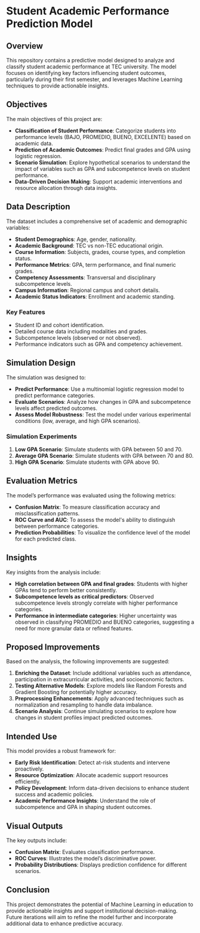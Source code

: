 # Student Academic Performance Prediction Model

## Overview

This repository contains a predictive model designed to analyze and classify student academic performance at TEC university. The model focuses on identifying key factors influencing student outcomes, particularly during their first semester, and leverages Machine Learning techniques to provide actionable insights.

## Objectives

The main objectives of this project are:
- **Classification of Student Performance**: Categorize students into performance levels (BAJO, PROMEDIO, BUENO, EXCELENTE) based on academic data.
- **Prediction of Academic Outcomes**: Predict final grades and GPA using logistic regression.
- **Scenario Simulation**: Explore hypothetical scenarios to understand the impact of variables such as GPA and subcompetence levels on student performance.
- **Data-Driven Decision Making**: Support academic interventions and resource allocation through data insights.

## Data Description

The dataset includes a comprehensive set of academic and demographic variables:
- **Student Demographics**: Age, gender, nationality.
- **Academic Background**: TEC vs non-TEC educational origin.
- **Course Information**: Subjects, grades, course types, and completion status.
- **Performance Metrics**: GPA, term performance, and final numeric grades.
- **Competency Assessments**: Transversal and disciplinary subcompetence levels.
- **Campus Information**: Regional campus and cohort details.
- **Academic Status Indicators**: Enrollment and academic standing.

### Key Features
- Student ID and cohort identification.
- Detailed course data including modalities and grades.
- Subcompetence levels (observed or not observed).
- Performance indicators such as GPA and competency achievement.

## Simulation Design

The simulation was designed to:
- **Predict Performance**: Use a multinomial logistic regression model to predict performance categories.
- **Evaluate Scenarios**: Analyze how changes in GPA and subcompetence levels affect predicted outcomes.
- **Assess Model Robustness**: Test the model under various experimental conditions (low, average, and high GPA scenarios).

### Simulation Experiments
1. **Low GPA Scenario**: Simulate students with GPA between 50 and 70.
2. **Average GPA Scenario**: Simulate students with GPA between 70 and 80.
3. **High GPA Scenario**: Simulate students with GPA above 90.

## Evaluation Metrics

The model’s performance was evaluated using the following metrics:
- **Confusion Matrix**: To measure classification accuracy and misclassification patterns.
- **ROC Curve and AUC**: To assess the model's ability to distinguish between performance categories.
- **Prediction Probabilities**: To visualize the confidence level of the model for each predicted class.

## Insights

Key insights from the analysis include:
- **High correlation between GPA and final grades**: Students with higher GPAs tend to perform better consistently.
- **Subcompetence levels as critical predictors**: Observed subcompetence levels strongly correlate with higher performance categories.
- **Performance in intermediate categories**: Higher uncertainty was observed in classifying PROMEDIO and BUENO categories, suggesting a need for more granular data or refined features.

## Proposed Improvements

Based on the analysis, the following improvements are suggested:
1. **Enriching the Dataset**: Include additional variables such as attendance, participation in extracurricular activities, and socioeconomic factors.
2. **Testing Alternative Models**: Explore models like Random Forests and Gradient Boosting for potentially higher accuracy.
3. **Preprocessing Enhancements**: Apply advanced techniques such as normalization and resampling to handle data imbalance.
4. **Scenario Analysis**: Continue simulating scenarios to explore how changes in student profiles impact predicted outcomes.

## Intended Use

This model provides a robust framework for:
- **Early Risk Identification**: Detect at-risk students and intervene proactively.
- **Resource Optimization**: Allocate academic support resources efficiently.
- **Policy Development**: Inform data-driven decisions to enhance student success and academic policies.
- **Academic Performance Insights**: Understand the role of subcompetence and GPA in shaping student outcomes.

## Visual Outputs

The key outputs include:
- **Confusion Matrix**: Evaluates classification performance.
- **ROC Curves**: Illustrates the model’s discriminative power.
- **Probability Distributions**: Displays prediction confidence for different scenarios.

## Conclusion

This project demonstrates the potential of Machine Learning in education to provide actionable insights and support institutional decision-making. Future iterations will aim to refine the model further and incorporate additional data to enhance predictive accuracy.
